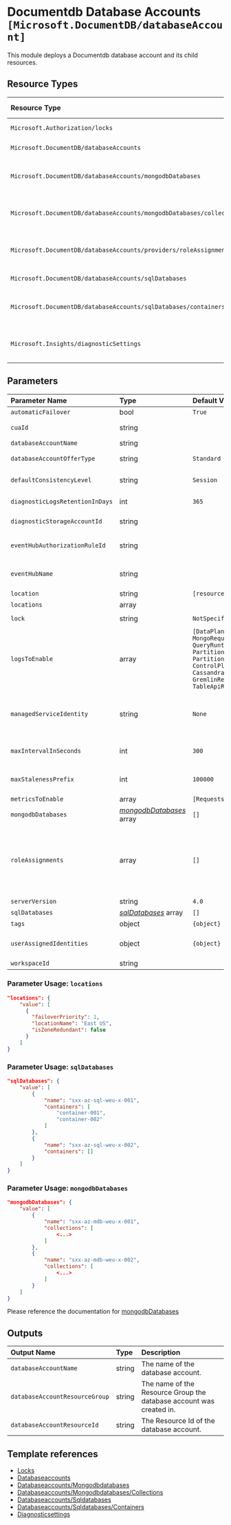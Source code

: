 # Documentdb Database Accounts `[Microsoft.DocumentDB/databaseAccount]`

This module deploys a Documentdb database account and its child resources.

## Resource Types

| Resource Type | Api Version |
| :-- | :-- |
| `Microsoft.Authorization/locks` | 2016-09-01 |
| `Microsoft.DocumentDB/databaseAccounts` | 2021-06-15 |
| `Microsoft.DocumentDB/databaseAccounts/mongodbDatabases` | 2021-07-01-preview |
| `Microsoft.DocumentDB/databaseAccounts/mongodbDatabases/collections` | 2021-07-01-preview |
| `Microsoft.DocumentDB/databaseAccounts/providers/roleAssignments` | 2021-04-01-preview |
| `Microsoft.DocumentDB/databaseAccounts/sqlDatabases` | 2021-06-15 |
| `Microsoft.DocumentDB/databaseAccounts/sqlDatabases/containers` | 2021-07-01-preview |
| `Microsoft.Insights/diagnosticSettings` | 2017-05-01-preview |

## Parameters

| Parameter Name | Type | Default Value | Possible Values | Description |
| :-- | :-- | :-- | :-- | :-- |
| `automaticFailover` | bool | `True` |  | Optional. Enable automatic failover for regions |
| `cuaId` | string |  |  | Optional. Customer Usage Attribution id (GUID). This GUID must be previously registered |
| `databaseAccountName` | string |  |  | Required. Name of the Database Account |
| `databaseAccountOfferType` | string | `Standard` | `[Standard]` | Optional. The offer type for the Cosmos DB database account. |
| `defaultConsistencyLevel` | string | `Session` | `[Eventual, ConsistentPrefix, Session, BoundedStaleness, Strong]` | Optional. The default consistency level of the Cosmos DB account. |
| `diagnosticLogsRetentionInDays` | int | `365` |  | Optional. Specifies the number of days that logs will be kept for; a value of 0 will retain data indefinitely. |
| `diagnosticStorageAccountId` | string |  |  | Optional. Resource identifier of the Diagnostic Storage Account. |
| `eventHubAuthorizationRuleId` | string |  |  | Optional. Resource ID of the event hub authorization rule for the Event Hubs namespace in which the event hub should be created or streamed to. |
| `eventHubName` | string |  |  | Optional. Name of the event hub within the namespace to which logs are streamed. Without this, an event hub is created for each log category. |
| `location` | string | `[resourceGroup().location]` |  | Optional. Location for all resources. |
| `locations` | array |  |  | Required. Locations enabled for the Cosmos DB account. |
| `lock` | string | `NotSpecified` | `[CanNotDelete, NotSpecified, ReadOnly]` | Optional. Specify the type of lock. |
| `logsToEnable` | array | `[DataPlaneRequests, MongoRequests, QueryRuntimeStatistics, PartitionKeyStatistics, PartitionKeyRUConsumption, ControlPlaneRequests, CassandraRequests, GremlinRequests, TableApiRequests]` | `[DataPlaneRequests, MongoRequests, QueryRuntimeStatistics, PartitionKeyStatistics, PartitionKeyRUConsumption, ControlPlaneRequests, CassandraRequests, GremlinRequests, TableApiRequests]` | Optional. The name of logs that will be streamed. |
| `managedServiceIdentity` | string | `None` | `[None, SystemAssigned, SystemAssigned, UserAssigned, UserAssigned]` | Optional. The type of identity used for the database account. The type 'SystemAssigned, UserAssigned' includes both an implicitly created identity and a set of user assigned identities. The type 'None' (default) will remove any identities from the database account. |
| `maxIntervalInSeconds` | int | `300` |  | Optional. Max lag time (minutes). Required for BoundedStaleness. Valid ranges, Single Region: 5 to 84600. Multi Region: 300 to 86400. |
| `maxStalenessPrefix` | int | `100000` |  | Optional. Max stale requests. Required for BoundedStaleness. Valid ranges, Single Region: 10 to 1000000. Multi Region: 100000 to 1000000. |
| `metricsToEnable` | array | `[Requests]` | `[Requests]` | Optional. The name of metrics that will be streamed. |
| `mongodbDatabases` | _[mongodbDatabases](mongodbDatabases/readme.md)_ array | `[]` |  | Optional. MongoDB Databases configurations |
| `roleAssignments` | array | `[]` |  | Optional. Array of role assignment objects that contain the 'roleDefinitionIdOrName' and 'principalIds' to define RBAC role assignments on this resource. In the roleDefinitionIdOrName attribute, you can provide either the display name of the role definition, or it's fully qualified ID in the following format: '/providers/Microsoft.Authorization/roleDefinitions/c2f4ef07-c644-48eb-af81-4b1b4947fb11' |
| `serverVersion` | string | `4.0` | `[3.2, 3.6, 4.0]` | Optional. Specifies the MongoDB server version to use. |
| `sqlDatabases` | _[sqlDatabases](sqlDatabases/readme.md)_ array | `[]` |  | Optional. SQL Databases configurations |
| `tags` | object | `{object}` |  | Optional. Tags of the Database Account resource. |
| `userAssignedIdentities` | object | `{object}` |  | Optional. Mandatory if 'managedServiceIdentity' contains UserAssigned. The list of user identities associated with the database account. |
| `workspaceId` | string |  |  | Optional. Resource identifier of Log Analytics. |

### Parameter Usage: `locations`

```json
"locations": {
    "value": [
      {
        "failoverPriority": 1,
        "locationName": "East US",
        "isZoneRedundant": false
      }
    ]
}
```

### Parameter Usage: `sqlDatabases`

```json
"sqlDatabases": {
    "value": [
        {
            "name": "sxx-az-sql-weu-x-001",
            "containers": [
                "container-001",
                "container-002"
            ]
        },
        {
            "name": "sxx-az-sql-weu-x-002",
            "containers": []
        }
    ]
}
```

### Parameter Usage: `mongodbDatabases`

```json
"mongodbDatabases": {
    "value": [
        {
            "name": "sxx-az-mdb-weu-x-001",
            "collections": [
                <...>
            ]
        },
        {
            "name": "sxx-az-mdb-weu-x-002",
            "collections": [
                <...>
            ]
        }
    ]
}
```

Please reference the documentation for [mongodbDatabases](./mongodbDatabases/readme.md)

## Outputs

| Output Name | Type | Description |
| :-- | :-- | :-- |
| `databaseAccountName` | string | The name of the database account. |
| `databaseAccountResourceGroup` | string | The name of the Resource Group the database account was created in. |
| `databaseAccountResourceId` | string | The Resource Id of the database account. |

## Template references

- [Locks](https://docs.microsoft.com/en-us/azure/templates/Microsoft.Authorization/2016-09-01/locks)
- [Databaseaccounts](https://docs.microsoft.com/en-us/azure/templates/Microsoft.DocumentDB/2021-06-15/databaseAccounts)
- [Databaseaccounts/Mongodbdatabases](https://docs.microsoft.com/en-us/azure/templates/Microsoft.DocumentDB/2021-07-01-preview/databaseAccounts/mongodbDatabases)
- [Databaseaccounts/Mongodbdatabases/Collections](https://docs.microsoft.com/en-us/azure/templates/Microsoft.DocumentDB/2021-07-01-preview/databaseAccounts/mongodbDatabases/collections)
- [Databaseaccounts/Sqldatabases](https://docs.microsoft.com/en-us/azure/templates/Microsoft.DocumentDB/2021-06-15/databaseAccounts/sqlDatabases)
- [Databaseaccounts/Sqldatabases/Containers](https://docs.microsoft.com/en-us/azure/templates/Microsoft.DocumentDB/2021-07-01-preview/databaseAccounts/sqlDatabases/containers)
- [Diagnosticsettings](https://docs.microsoft.com/en-us/azure/templates/Microsoft.Insights/2017-05-01-preview/diagnosticSettings)
